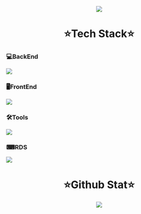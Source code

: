 <!--Header-->
<div align="center">
  <img src="https://capsule-render.vercel.app/api?type=rounded&color=0:006699,100:003300&text=WOOJOO`s%20GitHub%20👋&animation=twinkling&fontColor=FFFFFF&fontSize=40&fontAlignY=50&fontAlign=50&height=180" />
</div>

<!--Content-->
<h1 align="center">⭐Tech Stack⭐</h1>
<h3>💻BackEnd</h3>
<div>
   <img src="https://skillicons.dev/icons?i=spring,java,hibernate,gradle,maven,jenkins,docker,aws,postman,prometheus,grafana,elasticsearch" />
</div>
<h3>🖥FrontEnd</h3>
<div>
   <img src="https://skillicons.dev/icons?i=javascript,css,html,bootstrap,tailwind,react,redux" />
</div>
<h3>🛠Tools</h3>
<div>
   <img src="https://skillicons.dev/icons?i=idea,eclipse,vscode,webstorm,git,github,gitlab,notion,discord,gmail" />
</div>
<h3>⌨RDS</h3>
<div>
   <img src="https://skillicons.dev/icons?i=mysql,postgres,redis,mongodb" />
</div>

<h1 align="center">⭐Github Stat⭐</h1>
<div align="center">
  <img src="https://github-readme-stats.vercel.app/api?username=JungWoojoo&include_all_commits=true&show_icons=true&theme=cobalt" />
</div>

<!--Footer-->

